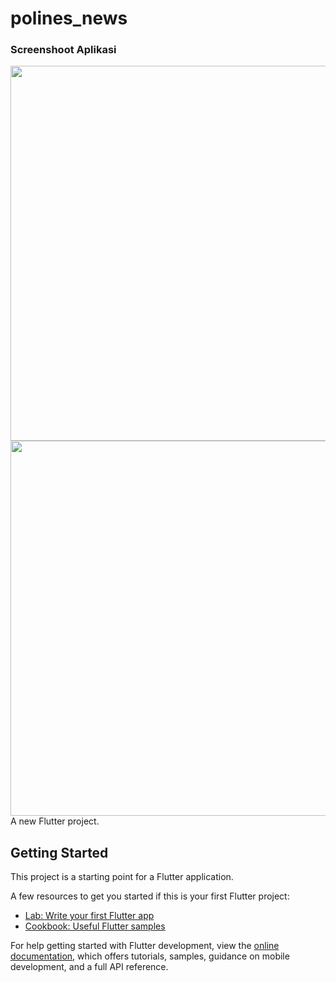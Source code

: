 # polines_news

### Screenshoot Aplikasi

<img src="https://user-images.githubusercontent.com/118190360/212039915-c2e3bbff-e869-4cbe-bd8d-ea3f5c22da13.png" width="600px">
<img src="https://user-images.githubusercontent.com/118190360/212039930-1af12e26-eb27-4709-bdda-7c6ac5fded85.png" width="600px">
A new Flutter project.

## Getting Started

This project is a starting point for a Flutter application.

A few resources to get you started if this is your first Flutter project:

- [Lab: Write your first Flutter app](https://docs.flutter.dev/get-started/codelab)
- [Cookbook: Useful Flutter samples](https://docs.flutter.dev/cookbook)

For help getting started with Flutter development, view the
[online documentation](https://docs.flutter.dev/), which offers tutorials,
samples, guidance on mobile development, and a full API reference.
